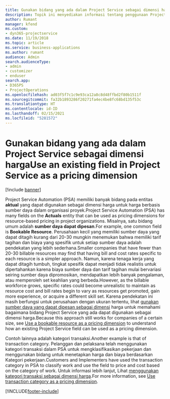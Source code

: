 ```yaml
---
title: Gunakan bidang yang ada dalam Project Service sebagai dimensi harga
description: Topik ini menyediakan informasi tentang penggunaan Project Service proyek yang ada sebagai dimensi harga.
author: Rumant
manager: kfend
ms.custom:
- dyn365-projectservice
ms.date: 11/19/2018
ms.topic: article
ms.service: business-applications
ms.author: rumant
audience: Admin
search.audienceType:
- admin
- customizer
- enduser
search.app:
- D365PS
- ProjectOperations
ms.openlocfilehash: ad03f5f7c1c9e93ca12a8c8d48ffbd2f80b1511f
ms.sourcegitcommit: fa32b1893286f20271fa4ec4be8fc68bd135f53c
ms.translationtype: HT
ms.contentlocale: id-ID
ms.lasthandoff: 02/15/2021
ms.locfileid: "5281572"
---
```

# <a name="use-an-existing-field-in-project-service-as-a-pricing-dimension"></a><span data-ttu-id="fccb0-103">Gunakan bidang yang ada dalam Project Service sebagai dimensi harga</span><span class="sxs-lookup"><span data-stu-id="fccb0-103">Use an existing field in Project Service as a pricing dimension</span></span>

[!include [banner](../includes/psa-now-project-operations.md)]

<span data-ttu-id="fccb0-104">Project Service Automation (PSA) memiliki banyak bidang pada entitas **aktual** yang dapat digunakan sebagai dimensi harga untuk harga berbasis sumber daya dalam organisasi proyek.</span><span class="sxs-lookup"><span data-stu-id="fccb0-104">Project Service Automation (PSA) has many fields on the **Actuals** entity that can be used as pricing dimensions for resource-based pricing in project organizations.</span></span> <span data-ttu-id="fccb0-105">Misalnya, satu bidang umum adalah **sumber daya dapat dipesan**.</span><span class="sxs-lookup"><span data-stu-id="fccb0-105">For example, one common field is **Bookable Resource**.</span></span> <span data-ttu-id="fccb0-106">Perusahaan kecil yang memiliki sumber daya yang dapat ditagih kurang dari 20-30 mungkin menemukan bahwa memiliki tarif tagihan dan biaya yang spesifik untuk setiap sumber daya adalah pendekatan yang lebih sederhana.</span><span class="sxs-lookup"><span data-stu-id="fccb0-106">Smaller companies that have fewer than 20-30 billable resources may find that having bill and cost rates specific to each resource is a simpler approach.</span></span> <span data-ttu-id="fccb0-107">Namun, karena tenaga kerja yang dapat ditagih tumbuh, tingkat spesifik dapat menjadi tidak realistis untuk dipertahankan karena biaya sumber daya dan tarif tagihan mulai bervariasi seiring sumber daya dipromosikan, mendapatkan lebih banyak pengalaman, atau memperoleh set keahlian yang berbeda.</span><span class="sxs-lookup"><span data-stu-id="fccb0-107">However, as the billable workforce grows, specific rates could become unrealistic to maintain as resource cost and bill rates begin to vary as resources get promoted, gain more experience, or acquire a different skill set.</span></span> <span data-ttu-id="fccb0-108">Karena pendekatan ini masih berfungsi untuk perusahaan dengan ukuran tertentu, lihat [gunakan sumber daya yang dapat dipesan sebagai dimensi](bookable-resource-pricing-dimension.md) harga untuk memahami bagaimana bidang Project Service yang ada dapat digunakan sebagai dimensi harga.</span><span class="sxs-lookup"><span data-stu-id="fccb0-108">Because this approach still works for companies of a certain size, see [Use a bookable resource as a pricing dimension](bookable-resource-pricing-dimension.md) to understand how an existing Project Service field can be used as a pricing dimension.</span></span>

<span data-ttu-id="fccb0-109">Contoh lainnya adalah kategori transaksi.</span><span class="sxs-lookup"><span data-stu-id="fccb0-109">Another example is that of transaction category.</span></span> <span data-ttu-id="fccb0-110">Pelanggan dan pelaksana telah menggunakan kategori transaksi dalam PSA untuk mengklasifikasikan pekerjaan dan menggunakan bidang untuk menetapkan harga dan biaya berdasarkan Kategori pekerjaan.</span><span class="sxs-lookup"><span data-stu-id="fccb0-110">Customers and Implementers have used the transaction category in PSA to classify work and use the field to price and cost based on the category of work.</span></span> <span data-ttu-id="fccb0-111">Untuk informasi lebih lanjut, Lihat [menggunakan kategori transaksi sebagai dimensi harga](transaction-category-pricing-dimension.md).</span><span class="sxs-lookup"><span data-stu-id="fccb0-111">For more information, see [Use transaction category as a pricing dimension](transaction-category-pricing-dimension.md).</span></span>


[!INCLUDE[footer-include](../includes/footer-banner.md)]